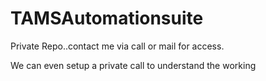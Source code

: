 # TAMSAutomationsuite

Private Repo..contact me via call or mail for access. 

We can even setup a private call to understand the working
